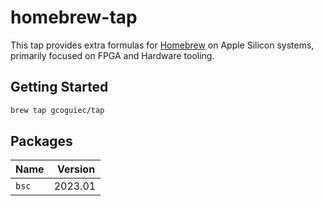 # homebrew-tap

This tap provides extra formulas for [Homebrew](https://brew.sh/) on Apple Silicon systems, primarily focused on FPGA and Hardware tooling.

## Getting Started

```bash
brew tap gcoguiec/tap
```

## Packages

| Name  |  Version |
| ----- | -------- |
| `bsc` | 2023.01  |
